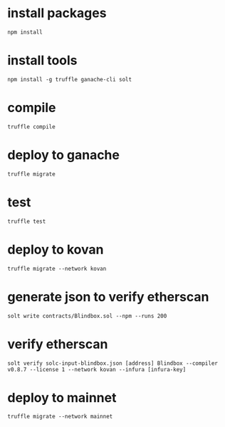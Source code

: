 # install packages
    npm install

# install tools  
    npm install -g truffle ganache-cli solt

# compile  
    truffle compile

# deploy to ganache  
    truffle migrate

# test  
    truffle test

# deploy to kovan  
    truffle migrate --network kovan

# generate json to verify etherscan  
    solt write contracts/Blindbox.sol --npm --runs 200

# verify etherscan  
    solt verify solc-input-blindbox.json [address] Blindbox --compiler v0.8.7 --license 1 --network kovan --infura [infura-key]

# deploy to mainnet  
    truffle migrate --network mainnet
